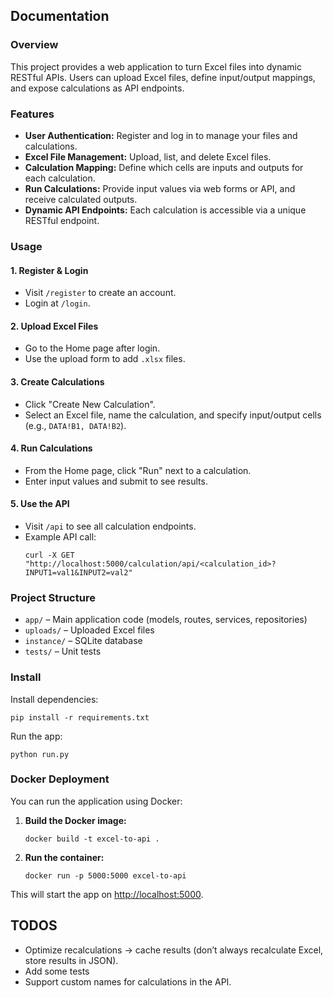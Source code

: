 ## Documentation

### Overview
This project provides a web application to turn Excel files into dynamic RESTful APIs. Users can upload Excel files, define input/output mappings, and expose calculations as API endpoints.

### Features

- **User Authentication:** Register and log in to manage your files and calculations.
- **Excel File Management:** Upload, list, and delete Excel files.
- **Calculation Mapping:** Define which cells are inputs and outputs for each calculation.
- **Run Calculations:** Provide input values via web forms or API, and receive calculated outputs.
- **Dynamic API Endpoints:** Each calculation is accessible via a unique RESTful endpoint.

### Usage

#### 1. Register & Login

- Visit `/register` to create an account.
- Login at `/login`.

#### 2. Upload Excel Files

- Go to the Home page after login.
- Use the upload form to add `.xlsx` files.

#### 3. Create Calculations

- Click "Create New Calculation".
- Select an Excel file, name the calculation, and specify input/output cells (e.g., `DATA!B1, DATA!B2`).

#### 4. Run Calculations

- From the Home page, click "Run" next to a calculation.
- Enter input values and submit to see results.

#### 5. Use the API

- Visit `/api` to see all calculation endpoints.
- Example API call:
  ```
  curl -X GET "http://localhost:5000/calculation/api/<calculation_id>?INPUT1=val1&INPUT2=val2"
  ```

### Project Structure

- `app/` – Main application code (models, routes, services, repositories)
- `uploads/` – Uploaded Excel files
- `instance/` – SQLite database
- `tests/` – Unit tests


### Install
Install dependencies:
```
pip install -r requirements.txt
```

Run the app:
```
python run.py
```

### Docker Deployment

You can run the application using Docker:

1. **Build the Docker image:**
   ```
   docker build -t excel-to-api .
   ```

2. **Run the container:**
   ```
   docker run -p 5000:5000 excel-to-api
   ```

This will start the app on [http://localhost:5000](http://localhost:5000).


## TODOS
- Optimize recalculations → cache results (don’t always recalculate Excel, store results in JSON).
- Add some tests
- Support custom names for calculations in the API.